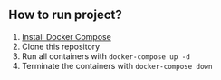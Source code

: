 ## How to run project?

1. [Install Docker Compose](https://docs.docker.com/compose/install/)
1. Clone this repository
1. Run all containers with `docker-compose up -d`
1. Terminate the containers with `docker-compose down`